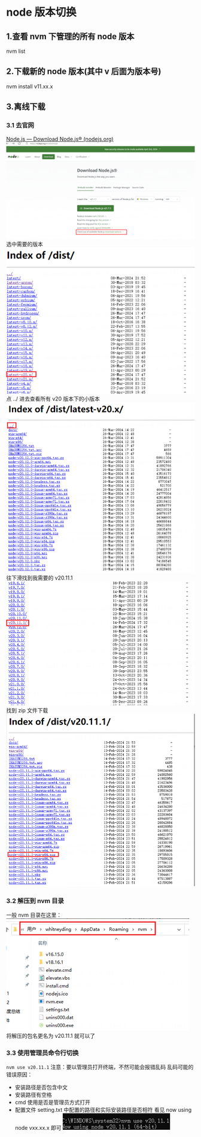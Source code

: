 # node 版本切换

## 1.查看 nvm 下管理的所有 node 版本

nvm list

## 2.下载新的 node 版本(其中 v 后面为版本号)

nvm install v11.xx.x

## 3.离线下载

### 3.1 去官网

[Node.js — Download Node.js® (nodejs.org)](https://nodejs.org/en/download)
![alt text](image-1.png)
选中需要的版本
![alt text](image-2.png)
点 ../ 进去查看所有 v20 版本下的小版本
![alt text](image-3.png)
往下滑找到我需要的 v20.11.1
![alt text](image-4.png)
找到 zip 文件下载
![alt text](image-5.png)

### 3.2 解压到 nvm 目录

一般 nvm 目录在这里：
![alt text](image-6.png)
将解压的包名更名为 v20.11.1 就可以了

### 3.3 使用管理员命令行切换

`nvm use v20.11.1`
注意：要以管理员打开终端，不然可能会报错乱码
乱码可能的错误原因：

- 安装路径是否包含中文
- 安装路径有空格
- cmd 使用是否是管理员方式打开
- 配置文件 setting.txt 中配置的路径和实际安装路径是否相符
  看见 now using node vxx.xx.x 即可
  ![alt text](image-7.png)
